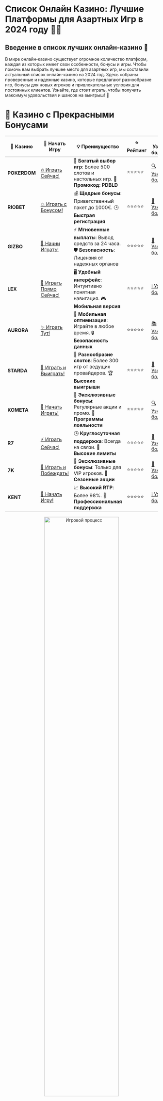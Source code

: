 # **Список Онлайн Казино: Лучшие Платформы для Азартных Игр в 2024 году** 🎰💥

## Введение в список лучших онлайн-казино 🌟

В мире онлайн-казино существует огромное количество платформ, каждая из которых имеет свои особенности, бонусы и игры. Чтобы помочь вам выбрать лучшее место для азартных игр, мы составили актуальный список онлайн-казино на 2024 год. Здесь собраны проверенные и надежные казино, которые предлагают разнообразие игр, бонусы для новых игроков и привлекательные условия для постоянных клиентов. Узнайте, где стоит играть, чтобы получить максимум удовольствия и шансов на выигрыш! 🎉

# 🌟 Казино с Прекрасными Бонусами

| 🎲 **Казино** | 🔗 **Начать Игру** | 💡 **Преимущество** | ⭐ **Рейтинг** | 🔗 **Узнать больше** | 🆕 **Новая информация** |
|--------------|---------------------|---------------------|----------------|----------------------|-------------------------|
| **POKERDOM**  | [🔥 Играть Сейчас!](https://brandplay.link/4k77v2yx) | 🎉 **Богатый выбор игр**: Более 500 слотов и настольных игр. 🎁 **Промокод**: **PDBLD** | ⭐⭐⭐⭐⭐ | [🔍 Узнать больше](https://brandplay.link/4k77v2yx) | 🏆 **Победители турниров** получают эксклюзивные подарки! |
| **RIOBET**    | [💥 Играть с Бонусом!](https://brandplay.link/7xBLTPyj) | 💰 **Щедрые бонусы**: Приветственный пакет до 1000€. 🕒 **Быстрая регистрация** | ⭐⭐⭐⭐⭐ | [📖 Узнать больше](https://brandplay.link/7xBLTPyj) | 💬 **Поддержка 24/7** для комфортной игры в любое время! |
| **GIZBO**     | [🚀 Начни Играть!](https://brandplay.link/bprXw4YV) | ⚡ **Мгновенные выплаты**: Вывод средств за 24 часа. 🛡️ **Безопасность**: Лицензия от надежных органов | ⭐⭐⭐⭐⭐ | [📝 Узнать больше](https://brandplay.link/bprXw4YV) | 🔒 **SSL-шифрование** для максимальной безопасности данных игроков. |
| **LEX**       | [💎 Играть Прямо Сейчас!](https://brandplay.link/zW4hdDFV) | 🖥️ **Удобный интерфейс**: Интуитивно понятная навигация. 🎮 **Мобильная версия** | ⭐⭐⭐⭐⭐ | [ℹ️ Узнать больше](https://brandplay.link/zW4hdDFV) | 📱 **Поддержка всех мобильных устройств** для удобства игры в любом месте. |
| **AURORA**    | [✨ Играть Тут!](https://10trafic-stat2.com/click/668546556bcc6313411604bd/6766/13032/subaccount) | 📱 **Мобильная оптимизация**: Играйте в любое время. 🔒 **Безопасность данных** | ⭐⭐⭐⭐⭐ | [📚 Узнать больше](https://10trafic-stat2.com/click/668546556bcc6313411604bd/6766/13032/subaccount) | 🌍 **Международная лицензия** на деятельность в разных странах. |
| **STARDА**    | [🎉 Играть и Выиграть!](https://brandplay.link/fB7xwRFL) | 🎰 **Разнообразие слотов**: Более 300 игр от ведущих провайдеров. 🏆 **Высокие выигрыши** | ⭐⭐⭐⭐⭐ | [🔎 Узнать больше](https://brandplay.link/fB7xwRFL) | 🎉 **Ежемесячные турниры** с крупными призами! |
| **KOMETA**    | [🎁 Начать Играть!](https://brandplay.link/8ZymQJV8) | 🎁 **Эксклюзивные бонусы**: Регулярные акции и промо. 🔄 **Программы лояльности** | ⭐⭐⭐⭐⭐ | [🔍 Узнать больше](https://brandplay.link/8ZymQJV8) | 🌟 **Персонализированные предложения** для долгосрочных игроков. |
| **R7**        | [⚡ Играть Сейчас!](https://brandplay.link/bMd3Yjsw) | 🕒 **Круглосуточная поддержка**: Всегда на связи. 💸 **Высокие лимиты** | ⭐⭐⭐⭐⭐ | [📖 Узнать больше](https://brandplay.link/bMd3Yjsw) | 🎯 **Рейтинг игроков** для лучших участников. |
| **7K**        | [🎯 Играть и Побеждать!](https://brandplay.link/BvQyFShp) | 🌟 **Эксклюзивные бонусы**: Только для VIP игроков. 🎉 **Сезонные акции** | ⭐⭐⭐⭐⭐ | [📝 Узнать больше](https://brandplay.link/BvQyFShp) | 🥇 **Особые привилегии** для постоянных игроков. |
| **KENT**      | [🔑 Начать Игру!](https://brandplay.link/Fv2WP3js) | 📈 **Высокий RTP**: Более 98%. 💼 **Профессиональная поддержка** | ⭐⭐⭐⭐⭐ | [ℹ️ Узнать больше](https://brandplay.link/Fv2WP3js) | 💬 **Поддержка на нескольких языках** для удобства игроков. |

<div align="center"> <img src="https://i.pinimg.com/originals/1d/b3/25/1db325483acbe642c6d4e6fdd73a4988.gif" alt="Игровой процесс" width="70%"> </div>
---

# 🚀 Быстрые Выигрыши и Поддержка

| 🎲 **Казино** | 🔗 **Начать Игру** | 💡 **Преимущество** | ⭐ **Рейтинг** | 🔗 **Узнать больше** | 🆕 **Новая информация** |
|--------------|---------------------|---------------------|----------------|----------------------|-------------------------|
| **GAMA**      | [🎯 Играть Прямо Сейчас!](https://brandplay.link/j6NMKsDz) | 🔍 **Интуитивный интерфейс**: Легкость использования. 🏅 **Престижные турниры** | ⭐⭐⭐⭐☆ | [🔎 Узнать больше](https://brandplay.link/j6NMKsDz) | 🏆 **Турниры с большими призами** каждый месяц. |
| **ONION**     | [💥 Играть и Выигрывать!](https://brandplay.link/zBGRVpQ9) | 🤑 **Низкие ставки**: Идеально для начинающих. 🔄 **Быстрые выводы** | ⭐⭐⭐⭐☆ | [🔍 Узнать больше](https://brandplay.link/zBGRVpQ9) | 🎮 **Казино для новичков** с простыми правилами. |
| **ЧЕМПИОН**   | [🏅 Играть в Турнире!](https://temon-gter.cfd/go/lRq?p80412p304504pcc44t17455) | 🏅 **Лояльная программа**: Награды за активность. 🎁 **Ежемесячные бонусы** | ⭐⭐⭐⭐☆ | [📖 Узнать больше](https://temon-gter.cfd/go/lRq?p80412p304504pcc44t17455) | 🥇 **Турниры и лояльность** — каждый шаг вознаграждается. |
| **VAVADA**    | [🚀 Играть Без Ожидания!](https://vavadapartner.pro/?promo=ea5c9275-6854-4505-94fc-95ab18221945-linkb2) | 🚀 **Быстрая регистрация**: Начните играть мгновенно. 🔐 **Безопасные транзакции** | ⭐⭐⭐⭐☆ | [📝 Узнать больше](https://vavadapartner.pro/?promo=ea5c9275-6854-4505-94fc-95ab18221945-linkb2) | 🏆 **Программа для новых игроков** с бонусами за регистрацию. |
| **FRIENDS**   | [🎉 Играть и Развлекаться!](https://gofriends.mba/linkb2) | 🤝 **Социальные игры**: Играйте с друзьями. 🌐 **Мультиплатформенность** | ⭐⭐⭐⭐☆ | [ℹ️ Узнать больше](https://gofriends.mba/linkb2) | 🎮 **Играйте с друзьями** и зарабатывайте бонусы за совместные действия. |
| **1WIN**      | [⚡ Играть и Выигрывать!](https://brandplay.link/smXVpBbG) | 🏆 **Спортивные ставки**: Широкий выбор видов спорта. 💵 **Высокие коэффициенты** | ⭐⭐⭐⭐☆ | [📚 Узнать больше](https://brandplay.link/smXVpBbG) | ⚽ **Бонусы на спортивные ставки** для активных игроков. |
| **DRIP**      | [💥 Играть Сразу!](https://drp-ircp01.com/c07e6a3db) | 🌐 **Инновационные игры**: Новейшие игровые технологии. 🛡️ **Высокая безопасность** | ⭐⭐⭐⭐☆ | [🔎 Узнать больше](https://drp-ircp01.com/c07e6a3db) | 🔧 **Инновационные функции** для удобства игры. |
| **JOYCASINO** | [🎰 Играть И Побеждать!](https://rpc30.call2me.pro/?/ru/registration?apkpop=0&partner=p24970p3291217pc98f) | 🎁 **Приятные бонусы**: Ежедневные акции и подарки. 🕹️ **Разнообразие игр** | ⭐⭐⭐⭐☆ | [🔍 Узнать больше](https://rpc30.call2me.pro/?/ru/registration?apkpop=0&partner=p24970p3291217pc98f) | 🎉 **Щедрые фриспины** для новых игроков. |
| **PLAYFORTUNA** | [🔥 Играть С Бонусом!](https://fortunapromo.net/alt/playfortuna/registration?0dc4a9362a71feb7e3f165fb8e766f70) | 🎉 **Регулярные акции**: Бонусы, фриспины и многое другое. 🏅 **Турниры** | ⭐⭐⭐⭐☆ | [📚 Узнать больше](https://fortunapromo.net/alt/playfortuna/registration?0dc4a9362a71feb7e3f165fb8e766f70) | 🎯 **Выгодные предложения** на популярные игры. |
| **SYKAA**     | [💸 Играть Сейчас!](https://s-two-way.com/?source=linkb2&pid=30697) | 💸 **Доступные ставки**: Идеально для новичков. 🎁 **Щедрые бонусы** | ⭐⭐⭐⭐☆ | [🔍 Узнать больше](https://s-two-way.com/?source=linkb2&pid=30697) | 💥 **Акции с большими бонусами** для новичков и опытных игроков. |

<div align="center"> <img src="https://schaeffers-cdn.s3.amazonaws.com/images/default-source/schaeffers-cdn-images/default-images/sectors/bigstock-casino-gambling-concept-with-f-369012793.jpg?sfvrsn=493ad806_4" alt="Игровой процесс" width="70%"> </div>
---

# 💸 Казино с Привлекательными Программами Лояльности

| 🎲 **Казино** | 🔗 **Начать Игру** | 💡 **Преимущество** | ⭐ **Рейтинг** | 🔗 **Узнать больше** | 🆕 **Новая информация** |
|--------------|---------------------|---------------------|----------------|----------------------|-------------------------|
| **KOMETA**    | [🎯 Начни Играть!](https://brandplay.link/8ZymQJV8) | 🎁 **Эксклюзивные бонусы**: Регулярные акции и промо. 🔄 **Программы лояльности** | ⭐⭐⭐⭐⭐ | [🔍 Узнать больше](https://brandplay.link/8ZymQJV8) | 🌟 **Персонализированные предложения** для долгосрочных игроков. |
| **1Xslots**   | [🏅 Играть Прямо Сейчас!](https://brandplay.link/hSB1khtr) | 🎉 **Множество акций**: Еженедельные бонусы и турниры. 🛡️ **Безопасность** | ⭐⭐⭐⭐⭐ | [📚 Узнать больше](https://brandplay.link/hSB1khtr) | 🏅 **Награды за активность**: участники программы лояльности получают специальные привилегии. |
| **R7**        | [🚀 Играть Сейчас!](https://brandplay.link/bMd3Yjsw) | 🕒 **Круглосуточная поддержка**: Всегда на связи. 💸 **Высокие лимиты** | ⭐⭐⭐⭐⭐ | [📖 Узнать больше](https://brandplay.link/bMd3Yjsw) | 💬 **VIP-поддержка** для постоянных игроков с приоритетом. |

<div align="center"> <img src="https://i.pinimg.com/originals/1d/b3/25/1db325483acbe642c6d4e6fdd73a4988.gif" alt="Игровой процесс" width="70%"> </div>
---

---

## Как выбрать лучшее онлайн-казино? 🤔

Перед тем как начать играть на реальные деньги, важно учитывать несколько ключевых факторов при выборе онлайн-казино:

1. **Лицензия и безопасность** 🔒: Убедитесь, что казино имеет лицензии от авторитетных регуляторов, таких как MGA, Curacao или UK Gambling Commission.
2. **Бонусы и акции** 🎁: Ознакомьтесь с бонусными предложениями для новых игроков, а также с регулярными акциями, которые помогут вам увеличить шансы на успех.
3. **Выбор игр** 🎮: Лучшие онлайн-казино предлагают разнообразие слотов, настольных игр и игр с живыми дилерами.
4. **Методы депозитов и вывода средств** 💳: Удобные и быстрые способы перевода средств — важный аспект для комфортной игры.

---

## Список лучших онлайн-казино для игры в 2024 году 🎰

### 1. **Pokerdom** 🏆

- **Лицензия**: Curacao
- **Особенности**: **Pokerdom** — это онлайн-казино с богатым выбором слотов, настольных игр и покера. Оно привлекает игроков высокими бонусами и удобной мобильной версией.

#### Преимущества:
- Регулярные акции и бонусы для новых игроков.
- Быстрая регистрация и удобный интерфейс.
- Простой процесс вывода средств.

---

### 2. **Riobet** 💎

- **Лицензия**: Malta Gaming Authority
- **Особенности**: **Riobet** предлагает широкий ассортимент игр от ведущих провайдеров, а также бонусы без депозита и бесплатные вращения.

#### Преимущества:
- Удобные способы оплаты и вывода.
- Высокий RTP на большинстве слотов.
- Множество бонусов и акций.

---

### 3. **Gizbo** 🎉

- **Лицензия**: UK Gambling Commission
- **Особенности**: **Gizbo** — это казино, которое предлагает отличные условия для игры, включая фриспины, бонусы на депозиты и VIP-услуги.

#### Преимущества:
- Простой и удобный интерфейс.
- Множество бонусов и эксклюзивных акций.
- Хорошее мобильное приложение.

---

### 4. **LEX** ✨

- **Лицензия**: Curacao eGaming
- **Особенности**: **LEX** предлагает уникальные бонусы, включая бездепозитные бонусы, и большой выбор игр от проверенных провайдеров.

#### Преимущества:
- Легкая навигация и удобный интерфейс.
- Регулярные акции и турниры.
- Быстрые и безопасные выплаты.

---

### 5. **Aurora** 🌟

- **Лицензия**: Malta Gaming Authority
- **Особенности**: **Aurora** — это надежное онлайн-казино с широким выбором игр и щедрыми бонусами для новых игроков.

#### Преимущества:
- Большой выбор слотов и настольных игр.
- Множество бонусов на депозит и бездепозитных предложений.
- Простой и понятный интерфейс.

---

### 6. **Starda** 🌟

- **Лицензия**: Curacao eGaming
- **Особенности**: **Starda** предлагает безопасные условия для игры и разнообразные бонусы. Казино также регулярно проводит акции для своих пользователей.

#### Преимущества:
- Простой процесс регистрации и вывода средств.
- Хорошее мобильное приложение.
- Широкий выбор игр и поставщиков.

---

### 7. **Kometa** 🚀

- **Лицензия**: Curacao
- **Особенности**: **Kometa** — это онлайн-казино с уникальными бонусами и предложениями для новых игроков, а также разнообразием игровых автоматов.

#### Преимущества:
- Быстрые выплаты.
- Множество эксклюзивных бонусов.
- Простой и понятный интерфейс.

---

### 8. **R7** 🎰

- **Лицензия**: Malta Gaming Authority
- **Особенности**: **R7** предлагает отличное качество обслуживания и большой выбор игр с высоким RTP, а также бонусы на депозиты.

#### Преимущества:
- Простой и удобный интерфейс.
- Частые бонусные предложения.
- Быстрые и надежные выплаты.

---

### 9. **7K** 🔥

- **Лицензия**: Curacao eGaming
- **Особенности**: **7K** предлагает щедрые бонусы на первый депозит и регулярные акции для игроков. Платформа поддерживает различные способы оплаты и вывода средств.

#### Преимущества:
- Отличные бонусы и акции.
- Разнообразие слотов и настольных игр.
- Быстрые и безопасные выплаты.

---

### 10. **Kent** 💎

- **Лицензия**: Curacao
- **Особенности**: **Kent** предлагает разнообразие игр, включая слоты и настольные игры, а также бонусы для новичков и регулярные акции для постоянных игроков.

#### Преимущества:
- Удобная и понятная платформа.
- Надежность и безопасность.
- Широкий выбор платежных систем.

---

## Заключение: Ваши лучшие онлайн-казино 2024 года! 💰

Этот список представляет лучшие онлайн-казино 2024 года, которые предоставляют игрокам безопасные и выгодные условия для игры на реальные деньги. Выбирайте платформу, которая лучше всего подходит вашим требованиям, и наслаждайтесь игрой с отличными бонусами и возможностями для выигрыша!

---

## Часто задаваемые вопросы (FAQ) ❓📚

### 1. Где можно найти лучшие онлайн-казино? 🎰

В этом списке собраны лучшие онлайн-казино 2024 года, включая **Pokerdom**, **Riobet**, **Gizbo**, **LEX**, **Aurora** и другие.

### 2. Какие бонусы предлагают онлайн-казино? 🎁

Большинство казино в списке предлагают бонусы для новых игроков, включая бездепозитные бонусы, бонусы на депозиты, бесплатные вращения и другие акции.

### 3. Как выбрать надежное онлайн-казино? 🔒

Перед регистрацией в казино обязательно проверяйте наличие лицензии, а также читайте отзывы игроков, чтобы убедиться в надежности и безопасности платформы.

---

Играйте в **лучшие онлайн-казино** 2024 года и наслаждайтесь безопасной игрой с высокими шансами на выигрыш! 🎰💎
